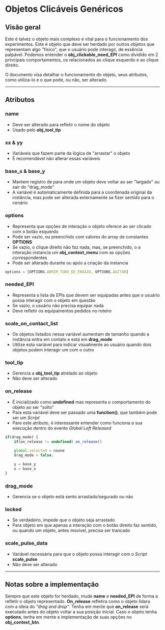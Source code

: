 # Objetos Clicáveis Genéricos

## Visão geral

Este é talvez o objeto mais complexo e vital para o funcionamento dos experimentos. Este é objeto que deve ser herdado por outros objetos que representam algo "físico", que o usuário pode interagir, de essência palpável. Podemos entender o **obj_clickable_need_EPI** como dividido em 2 principais comportamentos, os relacionados ao clique esquerdo e ao clique direito.

O documento visa detalhar o funcionamento do objeto, seus atributos, como utiliza-lo e o que pode, ou não, ser alterado.

---

## Atributos

### name

- Deve ser alterado para refletir o nome do objeto
- Usado pelo **obj_tool_tip**

### xx & yy

- Variáveis que fazem parte da lógica de "arrastar" o objeto
- É recomendável não alterar essas variáveis

### base_x & base_y

- Mantem registro de para onde um objeto deve voltar ao ser "largado" ou sair do "drag_mode"
- A variável é automaticamente definida para a coordenada original da instância, mas pode ser alterada externamente se fizer sentido para o cenário

### options

- Representa que opções de interação o objeto oferece ao ser clicado com o botão esquerdo
- Pode ser vazio, ou preenchido com valores do array de constantes **OPTIONS**
- Se vazio, o clique direito não faz nada, mas, se preenchido, o a interação instancia um **obj_context_menu** com as opções correspondentes
- Pode ser alterado durante ou após a criação da instancia

```js
options = [OPTIONS.ABRIR_TUBO_DE_ENSAIO, OPTIONS.AGITAR]
```

### needed_EPI

- Representa a lista de EPIs que devem ser equipadas antes que o usuário possa interagir com o objeto em questão
- Se vazio, o usuário não precisa equipar nada
- Deve refletir os equipamentos pedidos no roteiro

### scale_on_contact_list

- Os objetos listados nessa variável aumentam de tamanho quando a instância entra em contato e está em **drag_mode**  
- Utilize esta variável para indicar visualmente ao usuário quando dois objetos podem interagir um com o outro

### tool_tip

- Gerencia a **obj_tool_tip** atrelado ao objeto
- Não deve ser alterado

### on_release

- É inicializado como **undefined** mas representa o comportamento do objeto ao ser "solto"
- Para esta variável deve ser passado uma **function()**, que também pode ser um *Script*
- Pare este atributo, é interessante entender como funciona a sua execução dentro do evento *Global Left Released*

```js
if(drag_mode) {
	if(on_release != undefined) on_release()
	
	global.selected = noone
	drag_mode = false;

	y = base_y
	x = base_x
}
```

### drag_mode

- Gerencia se o objeto está sento arrastado/segurado ou não

### locked

- Se verdadeiro, impede que o objeto seja arrastado
- Para objeto em que apenas a interação com o botão direito faz sentido, ou quando um objeto, antes movível, precisa ser trancado

### scale_pulse_data

- Variável necessária para que o objeto possa interagir com o *Script* **scale_pulse**
- Não deve ser alterado

---

## Notas sobre a implementação

Sempre que este objeto for herdado, mude **name** e **needed_EPI** de forma a refletir o objeto representado. **On_release** refletira como o objeto lidara com a ideia do *"drag and drop"*. Tenha em mente que **on_release** será executado antes do objeto voltar a sua posição inicial. Caso o objeto tenha **options**, tenha em mente a implementação de suas opções no **obj_context_btn**.

